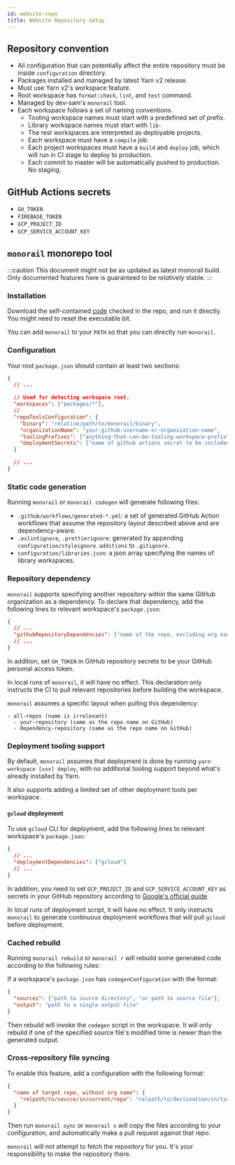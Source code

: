 ```yaml
---
id: website-repo
title: Website Repository Setup
---
```


## Repository convention

- All configuration that can potentially affect the entire repository must be inside `configuration`
  directory.
- Packages installed and managed by latest Yarn v2 release.
- Must use Yarn v2's workspace feature.
- Root workspace has `format:check`, `lint`, and `test` command.
- Managed by dev-sam's `monorail` tool.
- Each workspace follows a set of naming conventions.
  - Tooling workspace names must start with a predefined set of prefix.
  - Library workspace names must start with `lib-`
  - The rest workspaces are interpreted as deployable projects.
  - Each workspace must have a `compile` job.
  - Each project workspaces must have a `build` and `deploy` job, which will run in CI stage to
    deploy to production.
  - Each commit to master will be automatically pushed to production. No staging.

## GitHub Actions secrets

- `GH_TOKEN`
- `FIREBASE_TOKEN`
- `GCP_PROJECT_ID`
- `GCP_SERVICE_ACCOUNT_KEY`

## `monorail` monorepo tool

:::caution
This document might not be as updated as latest monorail build. Only documented features here is
guaranteed to be _relatively_ stable.
:::

### Installation

Download the self-contained
[code](https://github.com/SamChou19815/website/blob/master/packages/monorail/bin/monorail) checked
in the repo, and run it directly. You might need to reset the executable bit.

You can add `monorail` to your `PATH` so that you can directly run `monorail`.

### Configuration

Your root `package.json` should contain at least two sections:

```json
{
  // ...

  // Used for detecting workspace root.
  "workspaces": ["packages/*"],
  //
  "repoToolsConfiguration": {
    "binary": "relative/path/to/monorail/binary",
    "organizationName": "your-github-username-or-organization-name",
    "toolingPrefixes": ["anything-that-can-be-tooling-workspace-prefix"],
    "deploymentSecrets": ["name of github actions secret to be included as env-var in CD"]
  }

  // ...
}
```

### Static code generation

Running `monorail` or `monorail codegen` will generate following files:

- `.github/workflows/generated-*.yml`: a set of generated GitHub Action workflows that assume the
  repository layout described above and are dependency-aware.
- `.eslintignore`, `.prettierignore`: generated by appending `configuration/styleignore.additions`
  to `.gitignore`.
- `configuration/libraries.json`: a json array specifying the names of library workspaces.

### Repository dependency

`monorail` supports specifying another repository within the same GitHub organization as a
dependency. To declare that dependency, add the following lines to relevant workspace's
`package.json`:

```json
{
  // ...
  "githubRepositoryDependencies": ["name of the repo, excluding org name."]
  // ...
}
```

In addition, set `GH_TOKEN` in GitHub repository secrets to be your GitHub personal access token.

In local runs of `monorail`, it will have no effect. This declaration only instructs the CI to
pull relevant repositories before building the workspace.

`monorail` assumes a specific layout when pulling this dependency:

```console
- all-repos (name is irrelevant)
  - your-repository (same as the repo name on GitHub)
  - dependency-repository (same as the repo name on GitHub)
```

### Deployment tooling support

By default, `monorail` assumes that deployment is done by running `yarn workspace [xxx] deploy`,
with no additional tooling support beyond what's already installed by Yarn.

It also supports adding a limited set of other deployment tools per workspace.

#### `gcloud` deployment

To use `gcloud` CLI for deployment, add the following lines to relevant workspace's `package.json`:

```json
{
  // ...
  "deploymentDependencies": ["gcloud"]
  // ...
}
```

In addition, you need to set `GCP_PROJECT_ID` and `GCP_SERVICE_ACCOUNT_KEY` as secrets in your
GitHub repository according to
[Google's official guide](https://github.com/GoogleCloudPlatform/github-actions/blob/master/setup-gcloud/README.md).

In local runs of deployment script, it will have no effect. It only instructs `monorail` to generate
continuous deployment workflows that will pull `gcloud` before deployment.

### Cached rebuild

Running `monorail rebuild` or `monorail r` will rebuild some generated code according to the
following rules:

If a workspace's `package.json` has `codegenConfiguration` with the format:

```json
{
  "sources": ["path to source directory", "or path to source file"],
  "output": "path to a single output file"
}
```

Then rebuild will invoke the `codegen` script in the workspace. It will only rebuild if one of
the specified source file's modified time is newer than the generated output.

### Cross-repository file syncing

To enable this feature, add a configuration with the following format:

```json title="configuration/sync-configuration.json"
{
  "name of target repo, without org name": {
    "relpath/to/source/in/current/repo": "relpath/to/destination/in/target/repo"
  }
}
```

Then run `monorail sync` or `monorail s` will copy the files according to your configuration, and
automatically make a pull request against that repo.

`monorail` will not attempt to fetch the repository for you. It's your responsibility to make the
repository there.
